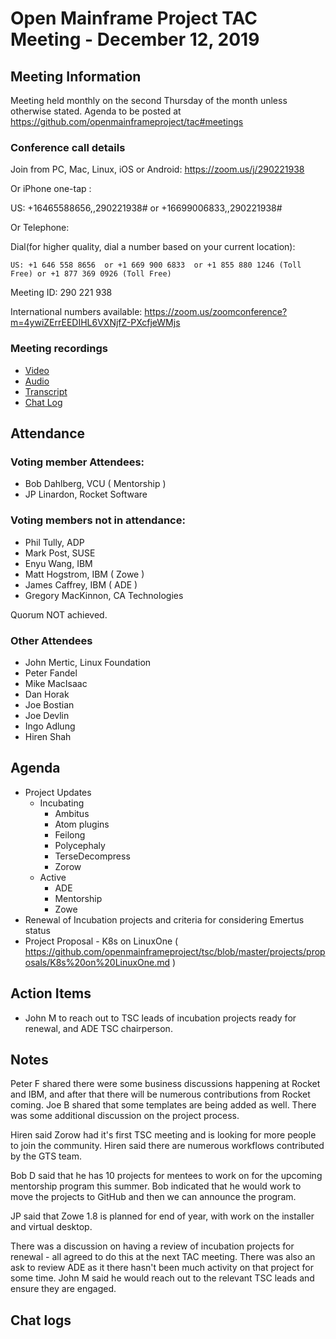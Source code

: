 # Open Mainframe Project TAC Meeting - December 12, 2019

## Meeting Information

Meeting held monthly on the second Thursday of the month unless otherwise stated. Agenda to be posted at https://github.com/openmainframeproject/tac#meetings

### Conference call details

Join from PC, Mac, Linux, iOS or Android: https://zoom.us/j/290221938

Or iPhone one-tap :

US: +16465588656,,290221938#  or +16699006833,,290221938#

Or Telephone:

Dial(for higher quality, dial a number based on your current location):

    US: +1 646 558 8656  or +1 669 900 6833  or +1 855 880 1246 (Toll Free) or +1 877 369 0926 (Toll Free)

Meeting ID: 290 221 938

International numbers available: https://zoom.us/zoomconference?m=4ywiZErrEEDIHL6VXNjfZ-PXcfjeWMjs

### Meeting recordings

* [Video](20191212-video.mp4)
* [Audio](20191212-audio.m4a)
* [Transcript](20191212-transcript.vtt)
* [Chat Log](20191212-chatlog.txt)

## Attendance

### Voting member Attendees:

* Bob Dahlberg, VCU ( Mentorship )
* JP Linardon, Rocket Software

### Voting members not in attendance:

* Phil Tully, ADP
* Mark Post, SUSE
* Enyu Wang, IBM
* Matt Hogstrom, IBM ( Zowe )
* James Caffrey, IBM ( ADE )
* Gregory MacKinnon, CA Technologies

Quorum NOT achieved.

### Other Attendees

* John Mertic, Linux Foundation
* Peter Fandel
* Mike MacIsaac
* Dan Horak
* Joe Bostian
* Joe Devlin
* Ingo Adlung
* Hiren Shah

## Agenda

* Project Updates
  * Incubating
    * Ambitus
    * Atom plugins
    * Feilong
    * Polycephaly
    * TerseDecompress
    * Zorow
  * Active
    * ADE
    * Mentorship
    * Zowe
* Renewal of Incubation projects and criteria for considering Emertus status
* Project Proposal - K8s on LinuxOne ( https://github.com/openmainframeproject/tsc/blob/master/projects/proposals/K8s%20on%20LinuxOne.md )

## Action Items

- John M to reach out to TSC leads of incubation projects ready for renewal, and ADE TSC chairperson.

## Notes

Peter F shared there were some business discussions happening at Rocket and IBM, and after that there will be numerous contributions from Rocket coming. Joe B shared that some templates are being added as well. There was some additional discussion on the project process.

Hiren said Zorow had it's first TSC meeting and is looking for more people to join the community. Hiren said there are numerous workflows contributed by the GTS team.

Bob D said that he has 10 projects for mentees to work on for the upcoming mentorship program this summer. Bob indicated that he would work to move the projects to GitHub and then we can announce the program.

JP said that Zowe 1.8 is planned for end of year, with work on the installer and virtual desktop.

There was a discussion on having a review of incubation projects for renewal - all agreed to do this at the next TAC meeting. There was also an ask to review ADE as it there hasn't been much activity on that project for some time. John M said he would reach out to the relevant TSC leads and ensure they are engaged.

## Chat logs
